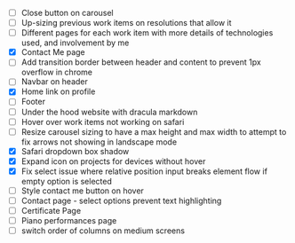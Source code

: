 - [ ] Close button on carousel
- [ ] Up-sizing previous work items on resolutions that allow it
- [ ] Different pages for each work item with more details of technologies used, and involvement by me
- [x] Contact Me page
- [ ] Add transition border between header and content to prevent 1px overflow in chrome
- [ ] Navbar on header
- [x] Home link on profile
- [ ] Footer
- [ ] Under the hood website with dracula markdown
- [ ] Hover over work items not working on safari
- [ ] Resize carousel sizing to have a max height and max width to attempt to fix arrows not showing in landscape mode
- [x] Safari dropdown box shadow
- [x] Expand icon on projects for devices without hover
- [x] Fix select issue where relative position input breaks element flow if empty option is selected
- [ ] Style contact me button on hover
- [ ] Contact page - select options prevent text highlighting
- [ ] Certificate Page
- [ ] Piano performances page
- [ ] switch order of columns on medium screens